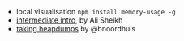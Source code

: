 * local visualisation `npm install memory-usage -g`
* [intermediate intro](https://www.youtube.com/watch?v=hliOMEQRqf8&index=58&list=PLfMzBWSH11xa-iNnQG2555lgi4574nZOh), by Ali Sheikh
* [taking heapdumps](https://github.com/bnoordhuis/node-heapdump) by @bnoordhuis
